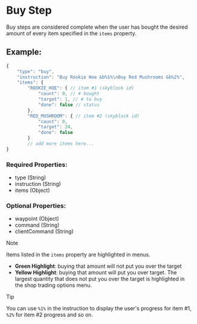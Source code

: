 # Buy Step
Buy steps are considered complete when the user has bought the desired amount of every item specified in the ``items`` property.

## Example:
```js
{
    "type": "buy",
    "instruction": "Buy Rookie Hoe &b%1%\nBuy Red Mushrooms &b%2%",
    "items": {
        "ROOKIE_HOE": { // item #1 (skyblock id)
            "count": 0, // # bought
            "target": 1, // # to buy
            "done": false // status
        },
        "RED_MUSHROOM": { // item #2 (skyblock id)
            "count": 0,
            "target": 24,
            "done": false
        }
        // add more items here...
}
```
### Required Properties:
- type (String)
- instruction (String)
- items (Object)

### Optional Properties:
- waypoint (Object)
- command (String)
- clientCommand (String)

> [!NOTE]
> Items listed in the ``items`` property are highlighted in menus.
> - **Green Highlight**: buying that amount will not put you over the target
> - **Yellow Highlight**: buying that amount will put you over target.
> The largest quantity that does not put you over the target is highlighted in the shop trading options menu.

> [!TIP]
> You can use ``%1%`` in the instruction to display the user's progress for item #1, ``%2%`` for item #2 progress and so on.
